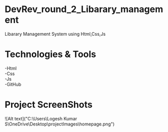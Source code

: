 # DevRev_round_2_Libarary_management
   Libarary Management System using Html,Css,Js
# Technologies & Tools
   -Html</br>
   -Css</br>
   -Js</br>
   -GitHub</br>
# Project ScreenShots
   ![Alt text]("C:\Users\Logesh Kumar S\OneDrive\Desktop\projectImages\homepage.png")
